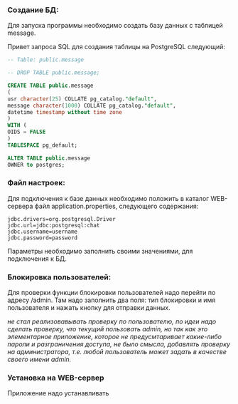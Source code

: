 ### Создание БД:

Для запуска программы необходимо создать базу данных с таблицей message.

Привет запроса SQL для создания таблицы на PostgreSQL следующий:

```sql
-- Table: public.message

-- DROP TABLE public.message;

CREATE TABLE public.message
(
usr character(25) COLLATE pg_catalog."default",
message character(1000) COLLATE pg_catalog."default",
datetime timestamp without time zone
)
WITH (
OIDS = FALSE
)
TABLESPACE pg_default;

ALTER TABLE public.message
OWNER to postgres;
```

### Файл настроек:

Для подключения к базе данных необходимо положить в каталог WEB-сервера файл application.properties, следующего содержания:

```properties
jdbc.drivers=org.postgresql.Driver
jdbc.url=jdbc:postgresql:chat
jdbc.username=username
jdbc.password=password
```

Параметры необходимо заполнить своими значениями, для подключения к БД.

### Блокировка пользователей:
Для проверки функции блокировки пользователей надо перейти по адресу /admin.
Там надо заполнить два поля: тип блокировки и имя пользователя и нажать кнопку для отправки данных.

_не стал реализовавывать проверку по пользователю, по идеи надо сделать проверку, что текущий пользовать admin, 
но так как это элементарное приложение, которое не предусмтаривает какие-либо пароли и разграничения доступа,
не было смысла, добавлять проверку на администратора, т.е. любой пользователь может задать в качестве своего имени admin._

### Установка на WEB-сервер
Приложение надо устанавливать

